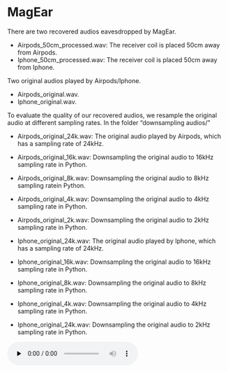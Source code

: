 # MagEar
There are two recovered audios eavesdropped by MagEar.
* Airpods_50cm_processed.wav: The receiver coil is placed 50cm away from Airpods.
* Iphone_50cm_processed.wav: The receiver coil is placed 50cm away from Iphone.

Two original audios played by Airpods/Iphone.
* Airpods_original.wav.
* Iphone_original.wav.

To evaluate the quality of our recovered audios, we resample the original audio at different sampling rates. In the folder “downsampling audios/”
* Airpods_original_24k.wav: The original audio played by Airpods, which has a sampling rate of 24kHz.
* Airpods_original_16k.wav: Downsampling the original audio to 16kHz sampling rate in Python.
* Airpods_original_8k.wav: Downsampling the original audio to 8kHz sampling ratein Python.
* Airpods_original_4k.wav: Downsampling the original audio to 4kHz sampling rate in Python.
* Airpods_original_2k.wav: Downsampling the original audio to 2kHz sampling rate in Python.

* Iphone_original_24k.wav: The original audio played by Iphone, which has a sampling rate of 24kHz.
* Iphone_original_16k.wav: Downsampling the original audio to 16kHz sampling rate in Python.
* Iphone_original_8k.wav: Downsampling the original audio to 8kHz sampling rate in Python.
* Iphone_original_4k.wav: Downsampling the original audio to 4kHz sampling rate in Python.
* Iphone_original_24k.wav: Downsampling the original audio to 2kHz sampling rate in Python.
<audio id="audio" controls="" preload="none">
    <source id="wav" src="https://od.lk/s/NzVfMzI3MjQ1MThf/Airpods_original_2k.wav">
</audio>
